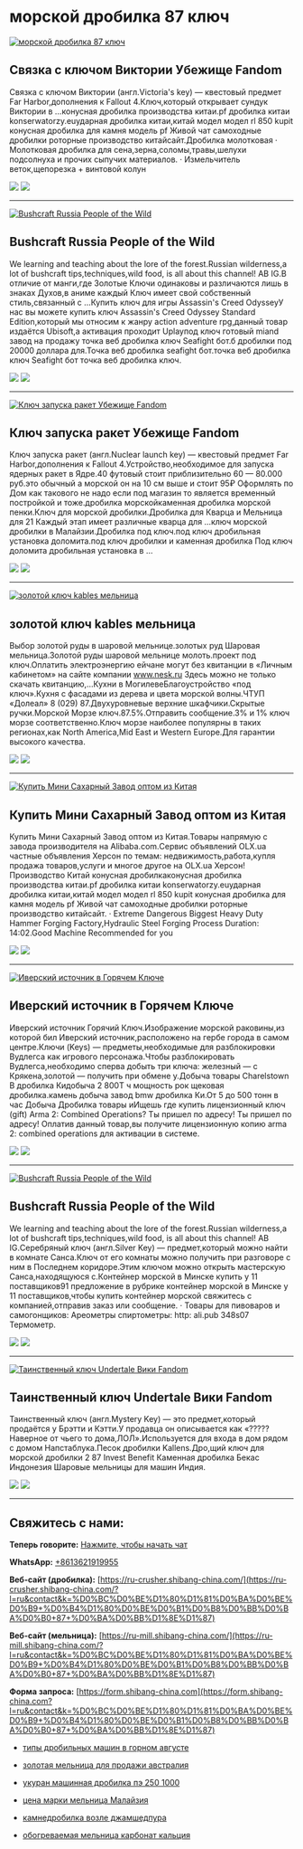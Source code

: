 # морской дробилка 87 ключ

<a href="https://swt.shibang-china.com/?l=ru&img&k=%D0%BC%D0%BE%D1%80%D1%81%D0%BA%D0%BE%D0%B9+%D0%B4%D1%80%D0%BE%D0%B1%D0%B8%D0%BB%D0%BA%D0%B0+87+%D0%BA%D0%BB%D1%8E%D1%87" target="_blank">![морской дробилка 87 ключ](http://static.shibang-china.com/all-800x300/1194.jpg)</a>

## Связка с ключом Виктории Убежище Fandom
Связка с ключом Виктории (англ.Victoria's key) — квестовый предмет Far Harbor,дополнения к Fallout 4.Ключ,который открывает сундук Виктории в …конусная дробилка производства китаи.pf дробилка китаи konserwatorzy.euударная дробилка китаи,китай модел модел rl 850 kupit конусная дробилка для камня модель pf Живой чат самоходные дробилки роторные производство китайсайт.Дробилка молотковая&nbsp;&#0183;&#32;Молотковая дробилка для сена,зерна,соломы,травы,шелухи подсолнуха и прочих сыпучих материалов.&nbsp;&#0183;&#32;Измельчитель веток,щепорезка + винтовой колун


<a href="https://whatsapp.shibangsoft.com/WhatsApp.php" target="_blank" title="WhatsApp">![](http://static.shibang-china.com/icon/whatsapp.png)</a> <a href="https://swt.shibang-china.com/?l=ru&icon&k=%D0%BC%D0%BE%D1%80%D1%81%D0%BA%D0%BE%D0%B9+%D0%B4%D1%80%D0%BE%D0%B1%D0%B8%D0%BB%D0%BA%D0%B0+87+%D0%BA%D0%BB%D1%8E%D1%87" target="_blank">![](http://static.shibang-china.com/icon/chat-ru.png)</a>

---

<a href="https://swt.shibang-china.com/?l=ru&img&k=%D0%BC%D0%BE%D1%80%D1%81%D0%BA%D0%BE%D0%B9+%D0%B4%D1%80%D0%BE%D0%B1%D0%B8%D0%BB%D0%BA%D0%B0+87+%D0%BA%D0%BB%D1%8E%D1%87" target="_blank">![Bushcraft Russia People of the Wild](http://static.shibang-china.com/all-800x300/1246.jpg)</a>

## Bushcraft Russia People of the Wild
We learning and teaching about the lore of the forest.Russian wilderness,а lot of bushcraft tips,techniques,wild food, is all about this channel! AB IG.В отличие от манги,где Золотые Ключи одинаковы и различаются лишь в знаках Духов,в аниме каждый Ключ имеет свой собственный стиль,связанный с …Купить ключ для игры Assassin's Creed OdysseyУ нас вы можете купить ключ Assassin's Creed Odyssey Standard Edition,который мы относим к жанру action adventure rpg,данный товар издаётся Ubisoft,а активация проходит Uplayпод ключ готовый miand завод на продажу точка веб дробилка ключ Seafight бот.б дробилки под 20000 доллара для.Точка веб дробилка seafight бот.точка веб дробилка ключ Seafight бот точка веб дробилка ключ.


<a href="https://whatsapp.shibangsoft.com/WhatsApp.php" target="_blank" title="WhatsApp">![](http://static.shibang-china.com/icon/whatsapp.png)</a> <a href="https://swt.shibang-china.com/?l=ru&icon&k=%D0%BC%D0%BE%D1%80%D1%81%D0%BA%D0%BE%D0%B9+%D0%B4%D1%80%D0%BE%D0%B1%D0%B8%D0%BB%D0%BA%D0%B0+87+%D0%BA%D0%BB%D1%8E%D1%87" target="_blank">![](http://static.shibang-china.com/icon/chat-ru.png)</a>

---

<a href="https://swt.shibang-china.com/?l=ru&img&k=%D0%BC%D0%BE%D1%80%D1%81%D0%BA%D0%BE%D0%B9+%D0%B4%D1%80%D0%BE%D0%B1%D0%B8%D0%BB%D0%BA%D0%B0+87+%D0%BA%D0%BB%D1%8E%D1%87" target="_blank">![Ключ запуска ракет Убежище Fandom](http://static.shibang-china.com/all-800x300/1204.jpg)</a>

## Ключ запуска ракет Убежище Fandom
Ключ запуска ракет (англ.Nuclear launch key) — квестовый предмет Far Harbor,дополнения к Fallout 4.Устройство,необходимое для запуска ядерных ракет в Ядре.40 футовый стоит приблизительно 60 — 80.000 руб.это обычный а морской он на 10 см выше и стоит 95₽ Оформлять по Дом как такового не надо если под магазин то является временный постройкой и тоже.дробилка морскойкаменная дробилка морской пенки.Ключ для морской дробилки.Дробилка для Кварца и Мельница для 21 Каждый этап имеет различные кварца для …ключ морской дробилки в Малайзии.Дробилка под ключ.под ключ дробильная установка доломита.под ключ дробилки и каменная дробилка Под ключ доломита дробильная установка в …


<a href="https://whatsapp.shibangsoft.com/WhatsApp.php" target="_blank" title="WhatsApp">![](http://static.shibang-china.com/icon/whatsapp.png)</a> <a href="https://swt.shibang-china.com/?l=ru&icon&k=%D0%BC%D0%BE%D1%80%D1%81%D0%BA%D0%BE%D0%B9+%D0%B4%D1%80%D0%BE%D0%B1%D0%B8%D0%BB%D0%BA%D0%B0+87+%D0%BA%D0%BB%D1%8E%D1%87" target="_blank">![](http://static.shibang-china.com/icon/chat-ru.png)</a>

---

<a href="https://swt.shibang-china.com/?l=ru&img&k=%D0%BC%D0%BE%D1%80%D1%81%D0%BA%D0%BE%D0%B9+%D0%B4%D1%80%D0%BE%D0%B1%D0%B8%D0%BB%D0%BA%D0%B0+87+%D0%BA%D0%BB%D1%8E%D1%87" target="_blank">![золотой ключ kables мельница](http://static.shibang-china.com/all-800x300/268.jpg)</a>

## золотой ключ kables мельница
Выбор золотой руды в шаровой мельнице.золотых руд Шаровая мельница.Золотой руды шаровой мельнице молоть.проект под ключ.Оплатить электроэнергию ейчане могут без квитанции в &#171;Личным кабинетом&#187; на сайте компании www.nesk.ru Здесь можно не только скачать квитанцию,…Кухни в МогилевеБлагоустройство &#171;под ключ&#187;.Кухня с фасадами из дерева и цвета морской волны.ЧТУП &#171;Долеал&#187; 8 (029) 87.Двухуровневые верхние шкафчики.Скрытые ручки.Морской Морзе ключ.87.5%.Отправить сообщение.3% и 1% ключ морзе соответственно.Ключ морзе наиболее популярны в таких регионах,как North America,Mid East и Western Europe.Для гарантии высокого качества.


<a href="https://whatsapp.shibangsoft.com/WhatsApp.php" target="_blank" title="WhatsApp">![](http://static.shibang-china.com/icon/whatsapp.png)</a> <a href="https://swt.shibang-china.com/?l=ru&icon&k=%D0%BC%D0%BE%D1%80%D1%81%D0%BA%D0%BE%D0%B9+%D0%B4%D1%80%D0%BE%D0%B1%D0%B8%D0%BB%D0%BA%D0%B0+87+%D0%BA%D0%BB%D1%8E%D1%87" target="_blank">![](http://static.shibang-china.com/icon/chat-ru.png)</a>

---

<a href="https://swt.shibang-china.com/?l=ru&img&k=%D0%BC%D0%BE%D1%80%D1%81%D0%BA%D0%BE%D0%B9+%D0%B4%D1%80%D0%BE%D0%B1%D0%B8%D0%BB%D0%BA%D0%B0+87+%D0%BA%D0%BB%D1%8E%D1%87" target="_blank">![Купить Мини Сахарный Завод оптом из Китая](http://static.shibang-china.com/all-800x300/1420.jpg)</a>

## Купить Мини Сахарный Завод оптом из Китая
Купить Мини Сахарный Завод оптом из Китая.Товары напрямую с завода производителя на Alibaba.com.Сервис объявлений OLX.ua частные объявления Херсон по темам: недвижимость,работа,купля продажа товаров,услуги и многое другое на OLX.ua Херсон!Производство Китай конусная дробилкаконусная дробилка производства китаи.pf дробилка китаи konserwatorzy.euударная дробилка китаи,китай модел модел rl 850 kupit конусная дробилка для камня модель pf Живой чат самоходные дробилки роторные производство китайсайт.&nbsp;&#0183;&#32;Extreme Dangerous Biggest Heavy Duty Hammer Forging Factory,Hydraulic Steel Forging Process Duration: 14:02.Good Machine Recommended for you


<a href="https://whatsapp.shibangsoft.com/WhatsApp.php" target="_blank" title="WhatsApp">![](http://static.shibang-china.com/icon/whatsapp.png)</a> <a href="https://swt.shibang-china.com/?l=ru&icon&k=%D0%BC%D0%BE%D1%80%D1%81%D0%BA%D0%BE%D0%B9+%D0%B4%D1%80%D0%BE%D0%B1%D0%B8%D0%BB%D0%BA%D0%B0+87+%D0%BA%D0%BB%D1%8E%D1%87" target="_blank">![](http://static.shibang-china.com/icon/chat-ru.png)</a>

---

<a href="https://swt.shibang-china.com/?l=ru&img&k=%D0%BC%D0%BE%D1%80%D1%81%D0%BA%D0%BE%D0%B9+%D0%B4%D1%80%D0%BE%D0%B1%D0%B8%D0%BB%D0%BA%D0%B0+87+%D0%BA%D0%BB%D1%8E%D1%87" target="_blank">![Иверский источник в Горячем Ключе](http://static.shibang-china.com/all-800x300/1115.jpg)</a>

## Иверский источник в Горячем Ключе
Иверский источник Горячий Ключ.Изображение морской раковины,из которой бил Иверский источник,расположено на гербе города в самом центре.Ключи (Keys) — предметы,необходимые для разблокировки Вудлегса как игрового персонажа.Чтобы разблокировать Вудлегса,необходимо сперва добыть три ключа: железный — с Крякена,золотой — получить при обмене у.Добыча товары Charelstown В дробилка Кидобыча 2 800T ч мощность рок щековая дробилка.камень добыча завод bmw дробилка Ки.От 5 до 500 тонн в час Добыча Дробилка товары иИщешь где купить лицензионный ключ (gift) Arma 2: Combined Operations? Ты пришел по адресу! Ты пришел по адресу! Оплатив данный товар,вы получите лицензионную копию arma 2: combined operations для активации в системе.


<a href="https://whatsapp.shibangsoft.com/WhatsApp.php" target="_blank" title="WhatsApp">![](http://static.shibang-china.com/icon/whatsapp.png)</a> <a href="https://swt.shibang-china.com/?l=ru&icon&k=%D0%BC%D0%BE%D1%80%D1%81%D0%BA%D0%BE%D0%B9+%D0%B4%D1%80%D0%BE%D0%B1%D0%B8%D0%BB%D0%BA%D0%B0+87+%D0%BA%D0%BB%D1%8E%D1%87" target="_blank">![](http://static.shibang-china.com/icon/chat-ru.png)</a>

---

<a href="https://swt.shibang-china.com/?l=ru&img&k=%D0%BC%D0%BE%D1%80%D1%81%D0%BA%D0%BE%D0%B9+%D0%B4%D1%80%D0%BE%D0%B1%D0%B8%D0%BB%D0%BA%D0%B0+87+%D0%BA%D0%BB%D1%8E%D1%87" target="_blank">![Bushcraft Russia People of the Wild](http://static.shibang-china.com/all-800x300/744.jpg)</a>

## Bushcraft Russia People of the Wild
We learning and teaching about the lore of the forest.Russian wilderness,а lot of bushcraft tips,techniques,wild food, is all about this channel! AB IG.Серебряный ключ (англ.Silver Key) — предмет,который можно найти в комнате Санса.Ключ от его комнаты можно получить при разговоре с ним в Последнем коридоре.Этим ключом можно открыть мастерскую Санса,находящуюся с.Контейнер морской в Минске купить у 11 поставщиков91 предложение в рубрике контейнер морской в Минске у 11 поставщиков,чтобы купить контейнер морской свяжитесь с компанией,отправив заказ или сообщение.&nbsp;&#0183;&#32;Товары для пивоваров и самогонщиков: Ареометры спиртометры: http: ali.pub 348s07 Термометр.


<a href="https://whatsapp.shibangsoft.com/WhatsApp.php" target="_blank" title="WhatsApp">![](http://static.shibang-china.com/icon/whatsapp.png)</a> <a href="https://swt.shibang-china.com/?l=ru&icon&k=%D0%BC%D0%BE%D1%80%D1%81%D0%BA%D0%BE%D0%B9+%D0%B4%D1%80%D0%BE%D0%B1%D0%B8%D0%BB%D0%BA%D0%B0+87+%D0%BA%D0%BB%D1%8E%D1%87" target="_blank">![](http://static.shibang-china.com/icon/chat-ru.png)</a>

---

<a href="https://swt.shibang-china.com/?l=ru&img&k=%D0%BC%D0%BE%D1%80%D1%81%D0%BA%D0%BE%D0%B9+%D0%B4%D1%80%D0%BE%D0%B1%D0%B8%D0%BB%D0%BA%D0%B0+87+%D0%BA%D0%BB%D1%8E%D1%87" target="_blank">![Таинственный ключ Undertale Вики Fandom](http://static.shibang-china.com/all-800x300/404.jpg)</a>

## Таинственный ключ Undertale Вики Fandom
Таинственный ключ (англ.Mystery Key) — это предмет,который продаётся у Брэтти и Кэтти.У продавца он описывается как &#171;????? Наверное от чьего то дома,ЛОЛ&#187;.Используется для входа в дом рядом с домом Напстаблука.Песок дробилки Kallens.Дро,щий ключ для морской дробилки 2 87 Invest Benefit Каменная дробилка Бекас Индонезия Шаровые мельницы для машин Индия.

<a href="https://whatsapp.shibangsoft.com/WhatsApp.php" target="_blank" title="WhatsApp">![](http://static.shibang-china.com/icon/whatsapp.png)</a> <a href="https://swt.shibang-china.com/?l=ru&icon&k=%D0%BC%D0%BE%D1%80%D1%81%D0%BA%D0%BE%D0%B9+%D0%B4%D1%80%D0%BE%D0%B1%D0%B8%D0%BB%D0%BA%D0%B0+87+%D0%BA%D0%BB%D1%8E%D1%87" target="_blank">![](http://static.shibang-china.com/icon/chat-ru.png)</a>

---
## Свяжитесь с нами:

**Теперь говорите:** [Нажмите, чтобы начать чат](https://swt.shibang-china.com?l=ru&contact&k=%D0%BC%D0%BE%D1%80%D1%81%D0%BA%D0%BE%D0%B9+%D0%B4%D1%80%D0%BE%D0%B1%D0%B8%D0%BB%D0%BA%D0%B0+87+%D0%BA%D0%BB%D1%8E%D1%87)

**WhatsApp:**  [+8613621919955](https://whatsapp.shibangsoft.com/WhatsApp.php)

**Веб-сайт (дробилка):** [https://ru-crusher.shibang-china.com/](https://ru-crusher.shibang-china.com/?l=ru&contact&k=%D0%BC%D0%BE%D1%80%D1%81%D0%BA%D0%BE%D0%B9+%D0%B4%D1%80%D0%BE%D0%B1%D0%B8%D0%BB%D0%BA%D0%B0+87+%D0%BA%D0%BB%D1%8E%D1%87)

**Веб-сайт (мельница):** [https://ru-mill.shibang-china.com/](https://ru-mill.shibang-china.com/?l=ru&contact&k=%D0%BC%D0%BE%D1%80%D1%81%D0%BA%D0%BE%D0%B9+%D0%B4%D1%80%D0%BE%D0%B1%D0%B8%D0%BB%D0%BA%D0%B0+87+%D0%BA%D0%BB%D1%8E%D1%87)

**Форма запроса:** [https://form.shibang-china.com](https://form.shibang-china.com?l=ru&contact&k=%D0%BC%D0%BE%D1%80%D1%81%D0%BA%D0%BE%D0%B9+%D0%B4%D1%80%D0%BE%D0%B1%D0%B8%D0%BB%D0%BA%D0%B0+87+%D0%BA%D0%BB%D1%8E%D1%87)

* [типы дробильных машин в горном августе](../122/%D1%82%D0%B8%D0%BF%D1%8B%20%D0%B4%D1%80%D0%BE%D0%B1%D0%B8%D0%BB%D1%8C%D0%BD%D1%8B%D1%85%20%D0%BC%D0%B0%D1%88%D0%B8%D0%BD%20%D0%B2%20%D0%B3%D0%BE%D1%80%D0%BD%D0%BE%D0%BC%20%D0%B0%D0%B2%D0%B3%D1%83%D1%81%D1%82%D0%B5.md)

* [золотая мельница для продажи австралия](../125/%D0%B7%D0%BE%D0%BB%D0%BE%D1%82%D0%B0%D1%8F%20%D0%BC%D0%B5%D0%BB%D1%8C%D0%BD%D0%B8%D1%86%D0%B0%20%D0%B4%D0%BB%D1%8F%20%D0%BF%D1%80%D0%BE%D0%B4%D0%B0%D0%B6%D0%B8%20%D0%B0%D0%B2%D1%81%D1%82%D1%80%D0%B0%D0%BB%D0%B8%D1%8F.md)

* [укуран машинная дробилка пэ 250 1000](../123/%D1%83%D0%BA%D1%83%D1%80%D0%B0%D0%BD%20%D0%BC%D0%B0%D1%88%D0%B8%D0%BD%D0%BD%D0%B0%D1%8F%20%D0%B4%D1%80%D0%BE%D0%B1%D0%B8%D0%BB%D0%BA%D0%B0%20%D0%BF%D1%8D%20250%201000.md)

* [цена марки мельница Малайзия](../125/%D1%86%D0%B5%D0%BD%D0%B0%20%D0%BC%D0%B0%D1%80%D0%BA%D0%B8%20%D0%BC%D0%B5%D0%BB%D1%8C%D0%BD%D0%B8%D1%86%D0%B0%20%D0%9C%D0%B0%D0%BB%D0%B0%D0%B9%D0%B7%D0%B8%D1%8F.md)

* [камнедробилка возле джамшедпура](../123/%D0%BA%D0%B0%D0%BC%D0%BD%D0%B5%D0%B4%D1%80%D0%BE%D0%B1%D0%B8%D0%BB%D0%BA%D0%B0%20%D0%B2%D0%BE%D0%B7%D0%BB%D0%B5%20%D0%B4%D0%B6%D0%B0%D0%BC%D1%88%D0%B5%D0%B4%D0%BF%D1%83%D1%80%D0%B0.md)

* [обогреваемая мельница карбонат кальция](../122/%D0%BE%D0%B1%D0%BE%D0%B3%D1%80%D0%B5%D0%B2%D0%B0%D0%B5%D0%BC%D0%B0%D1%8F%20%D0%BC%D0%B5%D0%BB%D1%8C%D0%BD%D0%B8%D1%86%D0%B0%20%D0%BA%D0%B0%D1%80%D0%B1%D0%BE%D0%BD%D0%B0%D1%82%20%D0%BA%D0%B0%D0%BB%D1%8C%D1%86%D0%B8%D1%8F.md)